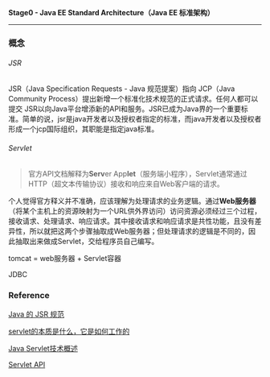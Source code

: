 **Stage0 - Java EE Standard Architecture（Java EE 标准架构）**

------

### 概念

###### JSR

JSR（Java Specification Requests - Java 规范提案）指向 JCP（Java Community Process）提出新增一个标准化技术规范的正式请求。任何人都可以提交 JSR以向Java平台增添新的API和服务。JSR已成为Java界的一个重要标准。简单的说，jsr是java开发者以及授权者指定的标准，而java开发者以及授权者形成一个jcp国际组织，其职能是指定java标准。



###### Servlet

> 官方API文档解释为**Serv**er App**let**（服务端小程序），Servlet通常通过HTTP（超文本传输协议）接收和响应来自Web客户端的请求。

个人觉得官方释义并不准确，应该理解为处理请求的业务逻辑。通过**Web服务器**（将某个主机上的资源映射为一个URL供外界访问）访问资源必须经过三个过程，接收请求、处理请求、响应请求。其中接收请求和响应请求是共性功能，且没有差异性，所以就把这两个步骤抽取成Web服务器；但处理请求的逻辑是不同的，因此抽取出来做成Servlet，交给程序员自己编写。

tomcat = web服务器 + Servlet容器



JDBC

























### Reference

[Java 的 JSR 规范](https://www.cnblogs.com/mintsd/p/14339998.html)

[servlet的本质是什么，它是如何工作的](https://www.zhihu.com/question/21416727/answer/690289895)

[Java Servlet技术概述](https://www.oracle.com/java/technologies/servlet-technology.html)

[Servlet API](https://docs.oracle.com/javaee/7/api/javax/servlet/Servlet.html)

